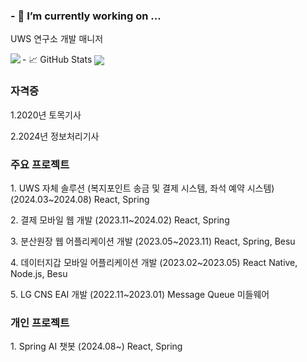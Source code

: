 ### - 🔭 I’m currently working on ...
<p> UWS 연구소 개발 매니저 </p>
 -  📈 GitHub Stats
<img align="left" src="https://github-readme-stats.vercel.app/api?username=YuYeongjin&&layout=compact&count_private=true&show_icons=true&hide_border=true&card_width=200&include_all_commits=true&bg_color=0D1117&title_color=AEF71D&text_color=AEF71D&icon_color=FFFFFF"/>  
<img align="center" src="https://github-readme-stats.vercel.app/api/top-langs/?username=YuYeongjin&layout=compact&hide_border=true&card_width=600&bg_color=0D1117&title_color=FFFFFF&text_color=FFFFFF&icon_color=FFFFFF"/>

<h3> 자격증 </h3>
<p> 1.2020년 토목기사 </p>
<p> 2.2024년 정보처리기사 </p>

<h3> 주요 프로젝트 </h3>
<p> 1. UWS 자체 솔루션 (복지포인트 송금 및 결제 시스템, 좌석 예약 시스템) (2024.03~2024.08) React, Spring </p>
<p> 2. 결제 모바일 웹 개발 (2023.11~2024.02) React, Spring </p>
<p> 3. 분산원장 웹 어플리케이션 개발 (2023.05~2023.11) React, Spring, Besu </p>
<p> 4. 데이터지갑 모바일 어플리케이션 개발 (2023.02~2023.05) React Native, Node.js, Besu </p>
<p> 5. LG CNS EAI 개발 (2022.11~2023.01) Message Queue 미들웨어 </p>

<h3> 개인 프로젝트 </h3>
<p> 1. Spring AI 챗봇 (2024.08~) React, Spring </p>
<!--
https://github-readme-stats.vercel.app/api/top-langs/?username=YuYeongjin&langs_count=8


**YuYeongjin/YuYeongjin** is a ✨ _special_ ✨ repository because its `README.md` (this file) appears on your GitHub profile.

Here are some ideas to get you started:

- 🔭 I’m currently working on ...
- 🌱 I’m currently learning ...
- 👯 I’m looking to collaborate on ...
- 🤔 I’m looking for help with ...
- 💬 Ask me about ...
- 📫 How to reach me: ...
- 😄 Pronouns: ...
- ⚡ Fun fact: ...
-->
